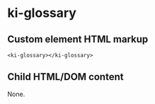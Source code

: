 # ki-glossary

## Custom element HTML markup

```
<ki-glossary></ki-glossary>
```

## Child HTML/DOM content

None.
